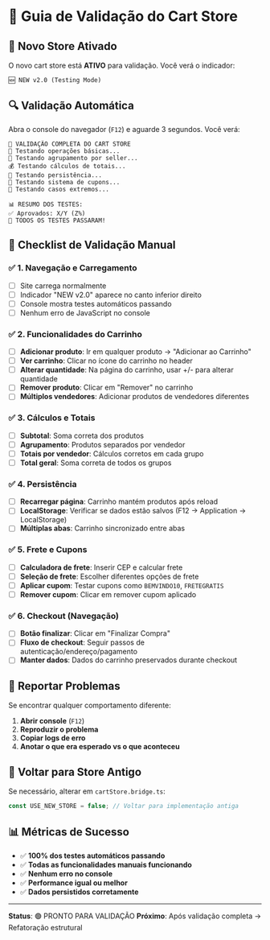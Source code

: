 # 🧪 Guia de Validação do Cart Store

## 🚀 Novo Store Ativado

O novo cart store está **ATIVO** para validação. Você verá o indicador: 
```
🆕 NEW v2.0 (Testing Mode)
```

## 🔍 Validação Automática

Abra o console do navegador (`F12`) e aguarde 3 segundos. Você verá:

```
🧪 VALIDAÇÃO COMPLETA DO CART STORE
📝 Testando operações básicas...
👥 Testando agrupamento por seller...
💰 Testando cálculos de totais...
💾 Testando persistência...
🎫 Testando sistema de cupons...
🧩 Testando casos extremos...

📊 RESUMO DOS TESTES:
✅ Aprovados: X/Y (Z%)
🎉 TODOS OS TESTES PASSARAM!
```

## 📝 Checklist de Validação Manual

### ✅ 1. Navegação e Carregamento
- [ ] Site carrega normalmente
- [ ] Indicador "NEW v2.0" aparece no canto inferior direito
- [ ] Console mostra testes automáticos passando
- [ ] Nenhum erro de JavaScript no console

### ✅ 2. Funcionalidades do Carrinho
- [ ] **Adicionar produto**: Ir em qualquer produto → "Adicionar ao Carrinho"
- [ ] **Ver carrinho**: Clicar no ícone do carrinho no header
- [ ] **Alterar quantidade**: Na página do carrinho, usar +/- para alterar quantidade
- [ ] **Remover produto**: Clicar em "Remover" no carrinho
- [ ] **Múltiplos vendedores**: Adicionar produtos de vendedores diferentes

### ✅ 3. Cálculos e Totais
- [ ] **Subtotal**: Soma correta dos produtos
- [ ] **Agrupamento**: Produtos separados por vendedor
- [ ] **Totais por vendedor**: Cálculos corretos em cada grupo
- [ ] **Total geral**: Soma correta de todos os grupos

### ✅ 4. Persistência
- [ ] **Recarregar página**: Carrinho mantém produtos após reload
- [ ] **LocalStorage**: Verificar se dados estão salvos (F12 → Application → LocalStorage)
- [ ] **Múltiplas abas**: Carrinho sincronizado entre abas

### ✅ 5. Frete e Cupons
- [ ] **Calculadora de frete**: Inserir CEP e calcular frete
- [ ] **Seleção de frete**: Escolher diferentes opções de frete
- [ ] **Aplicar cupom**: Testar cupons como `BEMVINDO10`, `FRETEGRATIS`
- [ ] **Remover cupom**: Clicar em remover cupom aplicado

### ✅ 6. Checkout (Navegação)
- [ ] **Botão finalizar**: Clicar em "Finalizar Compra" 
- [ ] **Fluxo de checkout**: Seguir passos de autenticação/endereço/pagamento
- [ ] **Manter dados**: Dados do carrinho preservados durante checkout

## 🐛 Reportar Problemas

Se encontrar qualquer comportamento diferente:

1. **Abrir console** (`F12`)
2. **Reproduzir o problema**
3. **Copiar logs de erro**
4. **Anotar o que era esperado vs o que aconteceu**

## 🔄 Voltar para Store Antigo

Se necessário, alterar em `cartStore.bridge.ts`:
```typescript
const USE_NEW_STORE = false; // Voltar para implementação antiga
```

## 📊 Métricas de Sucesso

- ✅ **100% dos testes automáticos passando**
- ✅ **Todas as funcionalidades manuais funcionando**  
- ✅ **Nenhum erro no console**
- ✅ **Performance igual ou melhor**
- ✅ **Dados persistidos corretamente**

---

**Status**: 🟢 PRONTO PARA VALIDAÇÃO
**Próximo**: Após validação completa → Refatoração estrutural 